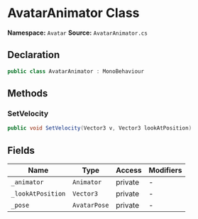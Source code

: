 # AvatarAnimator Class

**Namespace:** `Avatar`
**Source:** `AvatarAnimator.cs`

## Declaration

```csharp
public class AvatarAnimator : MonoBehaviour
```

## Methods

### SetVelocity

```csharp
public void SetVelocity(Vector3 v, Vector3 lookAtPosition)
```

## Fields

| Name | Type | Access | Modifiers |
|------|------|--------|-----------|
| `_animator` | `Animator` | private | - |
| `_lookAtPosition` | `Vector3` | private | - |
| `_pose` | `AvatarPose` | private | - |

